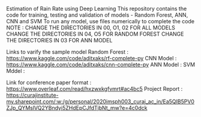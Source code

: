 Estimation of Rain Rate using Deep Learning
This repository contains the code for training, testing and validation of models - Random Forest, ANN, CNN and SVM
To run any model, use files numerically to complete the code 
NOTE : CHANGE THE DIRECTORIES IN 00, O1, 02 FOR ALL MODELS
       CHANGE THE DIRECTORIES IN 04, O5 FOR RANDOM FOREST
       CHANGE THE DIRECTORIES IN 03 FOR ANN MODEL

Links to varify the sample model
Random Forest : https://www.kaggle.com/code/aditxaks/rf-complete-py
CNN Model : https://www.kaggle.com/code/aditxaks/cnn-complete-py
ANN Model : 
SVM Mddel :

Link for
conference paper format : https://www.overleaf.com/read/hxzwxkgfvmrt#ac4bc5
Project Report : https://curajinstitute-my.sharepoint.com/:w:/g/personal/2020imsph003_curaj_ac_in/Ea5QIB5PV0ZJp_QYMslVQ2YBndyi5ZHdEpCJfdTjbNt_mw?e=4c0dck
